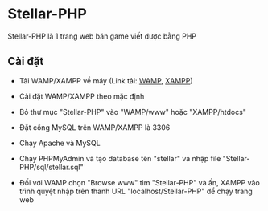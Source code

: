 # Stellar-PHP

Stellar-PHP là 1 trang web bán game viết được bằng PHP

## Cài đặt

- Tải WAMP/XAMPP về máy (Link tải: [WAMP](https://www.wampserver.com/en/download-wampserver-64bits/), [XAMPP](https://www.apachefriends.org/download.html))
  
- Cài đặt WAMP/XAMPP theo mặc định
  
- Bỏ thư mục "Stellar-PHP" vào "WAMP/www" hoặc "XAMPP/htdocs"
  
- Đặt cổng MySQL trên WAMP/XAMPP là 3306
  
- Chạy Apache và MySQL
  
- Chạy PHPMyAdmin và tạo database tên "stellar" và nhập file "Stellar-PHP/sql/stellar.sql"
  
- Đối với WAMP chọn "Browse www" tìm "Stellar-PHP" và ấn, XAMPP vào trình quyệt nhập trên thanh URL "localhost/Stellar-PHP" để chạy trang web
